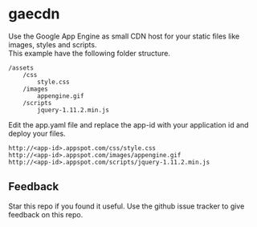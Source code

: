 # gaecdn

Use the Google App Engine as small CDN host for your static files like images, styles and scripts.  
This example have the following folder structure.

    /assets
        /css
            style.css
        /images
            appengine.gif
        /scripts
            jquery-1.11.2.min.js

Edit the app.yaml file and replace the app-id with your application id and deploy your files.  

    http://<app-id>.appspot.com/css/style.css
    http://<app-id>.appspot.com/images/appengine.gif
    http://<app-id>.appspot.com/scripts/jquery-1.11.2.min.js

## Feedback
Star this repo if you found it useful. Use the github issue tracker to give feedback on this repo.